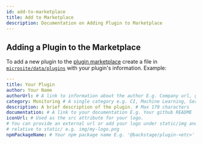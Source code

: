 ```yaml
---
id: add-to-marketplace
title: Add to Marketplace
description: Documentation on Adding Plugin to Marketplace
---
```


## Adding a Plugin to the Marketplace

To add a new plugin to the [plugin marketplace](https://backstage.io/plugins)
create a file in
[`microsite/data/plugins`](https://github.com/backstage/backstage/tree/master/microsite/data/plugins)
with your plugin's information. Example:

```yaml
---
title: Your Plugin
author: Your Name
authorUrl: # A link to information about the author E.g. Company url, github user profile, etc
category: Monitoring # A single category e.g. CI, Machine Learning, Services, Monitoring
description: A brief description of the plugin. # Max 170 characters
documentation: # A link to your documentation E.g. Your github README
iconUrl: # Used as the src attribute for your logo.
# You can provide an external url or add your logo under static/img and provide a path
# relative to static/ e.g. img/my-logo.png
npmPackageName: # Your npm package name E.g. '@backstage/plugin-<etc>' quotes are required
```
